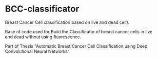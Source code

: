# BCC-classificator
Breast Cancer Cell classification based on live and dead cells

Base of code used for Build the Classificator of breast cancer cells in live and dead without using fluorescence.

Part of Thesis "Automatic Breast Cancer Cell Classification using Deep Convolutional Neural Networks"
